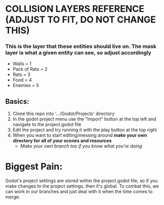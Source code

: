 # COLLISION LAYERS REFERENCE (ADJUST TO FIT, DO NOT CHANGE THIS)
### This is the layer that these entities should live on. The mask layer is what a given entity can see, so adjust accordingly
- Walls = 1
- Pack of Rats = 2
- Rats = 3
- Food = 4
- Enemies = 5

## Basics:
1. Clone this repo into '.../Godot/Projects' directory
2. In the godot project menu use the "Import" button at the top left and navigate to the project.godot file
3. Edit the project and try running it with the play button at the top right
4. When you want to start editing/messing around **make your own directory for all of your scenes and resources**
	- *Make your own branch too if you know what you're doing*


# Biggest Pain:
Godot's project settings are stored within the project.godot file, so if you make changes to the project settings, then it's global. To combat this, we can work in our branches and just deal with it when the time comes to merge.
